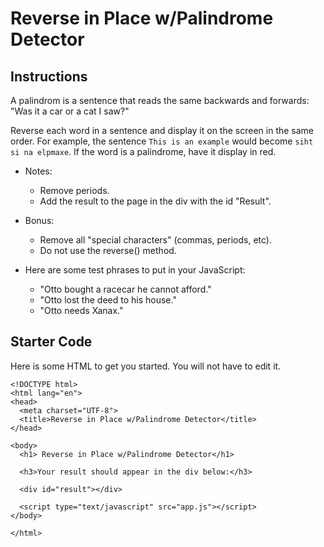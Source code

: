 # Reverse in Place w/Palindrome Detector

## Instructions

A palindrom is a sentence that reads the same backwards and forwards: "Was it a car or a cat I saw?"

Reverse each word in a sentence and display it on the screen in the same order. For example, the sentence `This is an example` would become `siht si na elpmaxe`. If the word is a palindrome, have it display in red.

* Notes:

  * Remove periods.
  * Add the result to the page in the div with the id "Result".

* Bonus:
  * Remove all "special characters" (commas, periods, etc).
  * Do not use the reverse() method.


* Here are some test phrases to put in your JavaScript:
  * "Otto bought a racecar he cannot afford."
  * "Otto lost the deed to his house."
  * "Otto needs Xanax."

## Starter Code

Here is some HTML to get you started. You will not have to edit it.

```
<!DOCTYPE html>
<html lang="en">
<head>
  <meta charset="UTF-8">
  <title>Reverse in Place w/Palindrome Detector</title>
</head>

<body>
  <h1> Reverse in Place w/Palindrome Detector</h1>

  <h3>Your result should appear in the div below:</h3>

  <div id="result"></div>

  <script type="text/javascript" src="app.js"></script>
</body>

</html>
```
